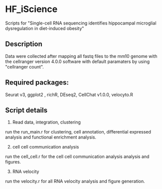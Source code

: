 # HF_iScience
Scripts for "Single-cell RNA sequencing identifies hippocampal microglial dysregulation in diet-induced obesity"
## Description
Data were collected after mapping all fastq files to the mm10 genome with the cellranger version 4.0.0 software with default paramaters by using "cellranger count".

## Required packages:
Seurat v3, ggplot2 , richR, DEseq2, CellChat v1.0.0, velocyto.R 

## Script details
1. Read data, integration, clustering

run the run_main.r for clustering, cell annotation, differential expressed analysis and functional enrichment analysis. 

2. cell cell communication analysis

run the cell_cell.r for the cell cell communication analysis analysis and figures. 

3. RNA velocity

run the velocity.r for all RNA velocity analysis and figure generation. 
